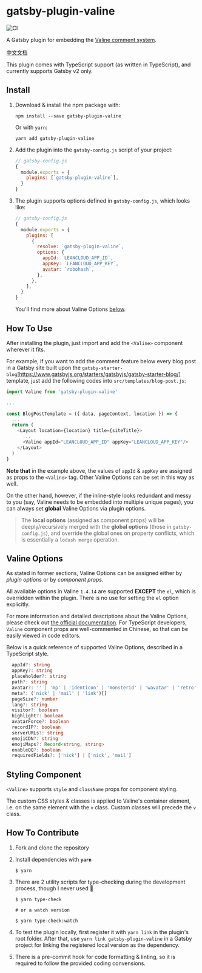 # gatsby-plugin-valine

![CI](https://github.com/wizcas/gatsby-plugin-valine/workflows/CI/badge.svg)

A Gatsby plugin for embedding the [Valine comment system](https://valine.js.org/en).

[中文文档](./README-zh.md)

This plugin comes with TypeScript support (as written in TypeScript), and currently supports Gatsby v2 only.

## Install

1. Download & install the npm package with:

   ```shell
   npm install --save gatsby-plugin-valine
   ```

   Or with `yarn`:

   ```shell
   yarn add gatsby-plugin-valine
   ```

2. Add the plugin into the `gatsby-config.js` script of your project:

   ```js
   // gatsby-config.js
   {
     module.exports = {
       plugins: [`gatsby-plugin-valine`],
     }
   }
   ```

3. The plugin supports options defined in `gatsby-config.js`, which looks like:

   ```js
   // gatsby-config.js
   {
     module.exports = {
       plugins: [
         {
           resolve: `gatsby-plugin-valine`,
           options: {
             appId: `LEANCLOUD_APP_ID`,
             appKey: `LEANCLOUD_APP_KEY`,
             avatar: `robohash`,
           },
         },
       ],
     }
   }
   ```

   You'll find more about Valine Options [below](#valine-options).

## How To Use

After installing the plugin, just import and add the `<Valine>` component wherever it fits.

For example, if you want to add the comment feature below every blog post in a Gatsby site built upon the `gatsby-starter-blog`[https://www.gatsbyjs.org/starters/gatsbyjs/gatsby-starter-blog/] template, just add the following codes into `src/templates/blog-post.js`:

```js
import Valine from 'gatsby-plugin-valine'

...

const BlogPostTemplate = ({ data, pageContext, location }) => {
  ...
  return (
    <Layout location={location} title={siteTitle}>
      ...
      <Valine appId="LEANCLOUD_APP_ID" appKey="LEANCLOUD_APP_KEY"/>
    </Layout>
  )
}
```

**Note that** in the example above, the values of `appId` & `appKey` are assigned as props to the `<Valine>` tag. Other Valine Options can be set in this way as well.

On the other hand, however, if the inline-style looks redundant and messy to you (say, Valine needs to be embedded into multiple unique pages), you can always set **global** Valine Options via plugin options.

> The **local options** (assigned as component props) will be deeply/recursively merged with the **global options** (those in `gatsby-config.js`), and override the global ones on property conflicts, which is essentially a `lodash merge` operation.

## Valine Options

As stated in former sections, Valine Options can be assigned either by _plugin options_ or by _component props_.

All available options in Valine `1.4.14` are supported **EXCEPT** the `el`, which is overridden within the plugin. There is no use for setting the `el` option explicitly.

For more information and detailed descriptions about the Valine Options, please check out [the official documentation](https://valine.js.org/en/configuration.html). For TypeScript developers, `Valine` component props are well-commented in Chinese, so that can be easily viewed in code editors.

Below is a quick reference of supported Valine Options, described in a TypeScript style.

```ts
  appId?: string
  appKey?: string
  placeholder?: string
  path?: string
  avatar?: '' | 'mp' | 'identicon' | 'monsterid' | 'wavatar' | 'retro' | 'robohash' | 'hide'
  meta?: ('nick' | 'mail' | 'link')[]
  pageSize?: number
  lang?: string
  visitor?: boolean
  highlight?: boolean
  avatarForce?: boolean
  recordIP?: boolean
  serverURLs?: string
  emojiCDN?: string
  emojiMaps?: Record<string, string>
  enableQQ?: boolean
  requiredFields?: ['nick'] | ['nick', 'mail']
```

## Styling Component

`<Valine>` supports `style` and `className` props for component styling.

The custom CSS styles & classes is applied to Valine's container element, i.e. on the same element with the `v` class. Custom classes will precede the `v` class.

## How To Contribute

1. Fork and clone the repository
2. Install dependencies with **`yarn`**
   ```shell
   $ yarn
   ```
3. There are 2 utility scripts for type-checking during the development process, though I never used 🤣

   ```shell
   $ yarn type-check

   # or a watch version

   $ yarn type-check:watch
   ```

4. To test the plugin locally, first register it with `yarn link` in the plugin's root folder. After that, use `yarn link gatsby-plugin-valine` in a Gatsby project for linking the registered local version as the dependency.
5. There is a pre-commit hook for code formatting & linting, so it is required to follow the provided coding convensions.
